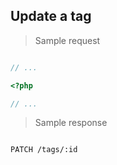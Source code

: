 ## Update a tag

> Sample request

```shell

```

```javascript
// ...
```

```php
<?php

// ...
```

> Sample response

```json

```

`PATCH /tags/:id`
